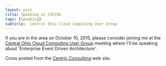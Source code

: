 ```yaml
---
layout: post
title: Speaking at COCCUG
tags: [Speaking]
subtitle:  Central Ohio Cloud Computing User Group
---
```


If you are in the area on October 10, 2015, please consider joining me at the [Central Ohio Cloud Computing User Group](http://coccug.com//) meeting where I'll be speaking about 'Enterprise Event Driven Architecture'.

Cross posted from the [Centric Consulting](http://centricconsulting.com/events/columbus-shawn-wallace-to-share-insights-at-central-ohio-cloud-computing-user-group) web site.